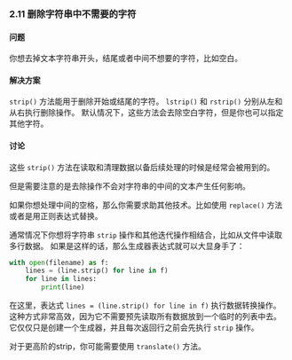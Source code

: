 ### 2.11 删除字符串中不需要的字符

#### 问题

你想去掉文本字符串开头，结尾或者中间不想要的字符，比如空白。

#### 解决方案

`strip()` 方法能用于删除开始或结尾的字符。 `lstrip()` 和 `rstrip()` 分别从左和从右执行删除操作。 默认情况下，这些方法会去除空白字符，但是你也可以指定其他字符。

#### 讨论

这些 `strip()` 方法在读取和清理数据以备后续处理的时候是经常会被用到的。 

但是需要注意的是去除操作不会对字符串的中间的文本产生任何影响。

如果你想处理中间的空格，那么你需要求助其他技术。比如使用 `replace()` 方法或者是用正则表达式替换。

通常情况下你想将字符串 `strip` 操作和其他迭代操作相结合，比如从文件中读取多行数据。 如果是这样的话，那么生成器表达式就可以大显身手了：

```python
with open(filename) as f:
    lines = (line.strip() for line in f)
    for line in lines:
        print(line)
```

在这里，表达式 `lines = (line.strip() for line in f)` 执行数据转换操作。 这种方式非常高效，因为它不需要预先读取所有数据放到一个临时的列表中去。 它仅仅只是创建一个生成器，并且每次返回行之前会先执行 `strip` 操作。

对于更高阶的strip，你可能需要使用 `translate()` 方法。

